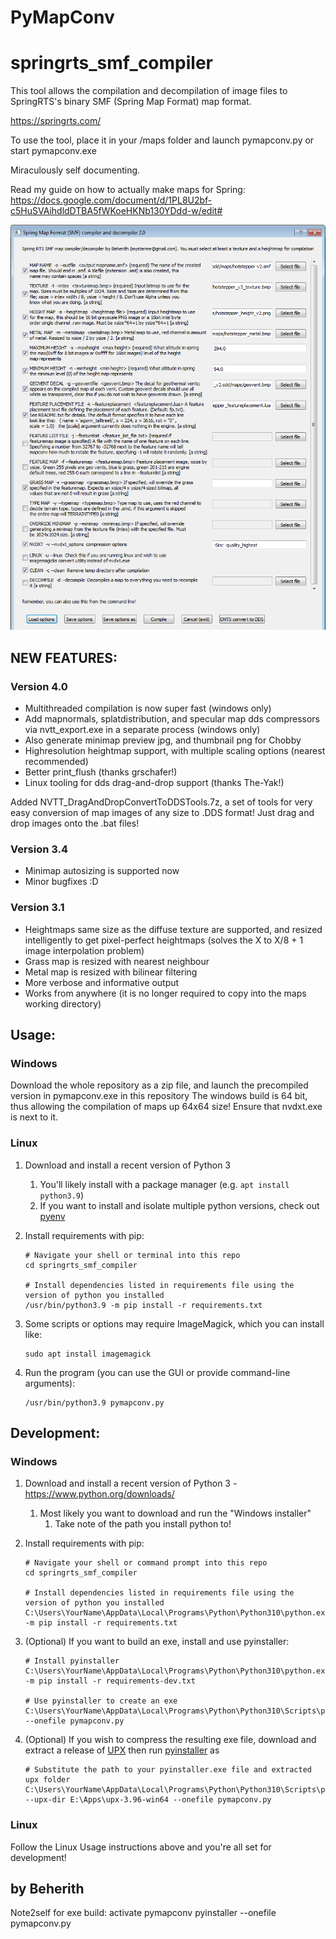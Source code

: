 # PyMapConv
# springrts_smf_compiler
This tool allows the compilation and decompilation of image files to SpringRTS's binary SMF (Spring Map Format) map format. 

https://springrts.com/

To use the tool, place it in your /maps folder and launch pymapconv.py or start pymapconv.exe

Miraculously self documenting.

Read my guide on how to actually make maps for Spring: https://docs.google.com/document/d/1PL8U2bf-c5HuSVAihdldDTBA5fWKoeHKNb130YDdd-w/edit#

![gooey](https://raw.githubusercontent.com/Beherith/springrts_smf_compiler/master/pymapconv_gui.png)

## NEW FEATURES:

### Version 4.0
- Multithreaded compilation is now super fast (windows only)
- Add mapnormals, splatdistribution, and specular map dds compressors via nvtt_export.exe in a separate process (windows only)
- Also generate minimap preview jpg, and thumbnail png for Chobby
- Highresolution heightmap support, with multiple scaling options (nearest recommended)
- Better print_flush (thanks grschafer!)
- Linux tooling for dds drag-and-drop support (thanks The-Yak!)

Added NVTT_DragAndDropConvertToDDSTools.7z, a set of tools for very easy conversion of map images of any size to .DDS format! Just drag and drop images onto the .bat files!
### Version 3.4
- Minimap autosizing is supported now
- Minor bugfixes :D

### Version 3.1
- Heightmaps same size as the diffuse texture are supported, and resized intelligently to get pixel-perfect heightmaps (solves the X to X/8 + 1 image interpolation problem)
- Grass map is resized with nearest neighbour
- Metal map is resized with bilinear filtering
- More verbose and informative output
- Works from anywhere (it is no longer required to copy into the maps working directory)


## Usage:

### Windows

Download the whole repository as a zip file, and launch the precompiled version in pymapconv.exe in this repository
The windows build is 64 bit, thus allowing the compilation of maps up 64x64 size!
Ensure that nvdxt.exe is next to it. 

### Linux

1. Download and install a recent version of Python 3
	1. You'll likely install with a package manager (e.g. `apt install python3.9`)
	2. If you want to install and isolate multiple python versions, check out [pyenv](https://github.com/pyenv/pyenv)

2. Install requirements with pip:

    ```
	# Navigate your shell or terminal into this repo
	cd springrts_smf_compiler

	# Install dependencies listed in requirements file using the version of python you installed
	/usr/bin/python3.9 -m pip install -r requirements.txt
	```

3. Some scripts or options may require ImageMagick, which you can install like:

    ```
	sudo apt install imagemagick
	```

4. Run the program (you can use the GUI or provide command-line arguments):

    ```
	/usr/bin/python3.9 pymapconv.py
	```

## Development:

### Windows

1. Download and install a recent version of Python 3 - https://www.python.org/downloads/
    1. Most likely you want to download and run the "Windows installer"
	    1. Take note of the path you install python to!

2. Install requirements with pip:

    ```
	# Navigate your shell or command prompt into this repo
	cd springrts_smf_compiler

	# Install dependencies listed in requirements file using the version of python you installed
	C:\Users\YourName\AppData\Local\Programs\Python\Python310\python.exe -m pip install -r requirements.txt
	```

3. (Optional) If you want to build an exe, install and use pyinstaller:

    ```
	# Install pyinstaller
	C:\Users\YourName\AppData\Local\Programs\Python\Python310\python.exe -m pip install -r requirements-dev.txt

	# Use pyinstaller to create an exe
	C:\Users\YourName\AppData\Local\Programs\Python\Python310\Scripts\pyinstaller.exe --onefile pymapconv.py
	```

4. (Optional) If you wish to compress the resulting exe file, download and extract a release of [UPX](https://github.com/upx/upx) then run [pyinstaller](https://pyinstaller.org/en/stable/usage.html#using-upx) as 

    ```
	# Substitute the path to your pyinstaller.exe file and extracted upx folder
	C:\Users\YourName\AppData\Local\Programs\Python\Python310\Scripts\pyinstaller.exe --upx-dir E:\Apps\upx-3.96-win64 --onefile pymapconv.py
	```

### Linux

Follow the Linux Usage instructions above and you're all set for development!

## by Beherith 

Note2self for exe build:
activate pymapconv
pyinstaller --onefile pymapconv.py

